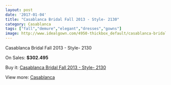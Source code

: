```yaml
---
layout: post
date: '2017-01-04'
title: "Casablanca Bridal Fall 2013 - Style- 2130"
category: Casablanca
tags: ["fall","demure","elegant","dresses","gowns"]
image: http://www.idealgown.com/4950-thickbox_default/casablanca-bridal-fall-2013-style-2130.jpg
---
```

Casablanca Bridal Fall 2013 - Style- 2130

On Sales: **$302.495**
<a href="https://www.idealgown.com/en/casablanca/2227-casablanca-bridal-fall-2013-style-2130.html"><amp-img layout="responsive" width="600" height="600" src="//www.idealgown.com/4950-thickbox_default/casablanca-bridal-fall-2013-style-2130.jpg" alt="Casablanca Bridal Fall 2013 - Style- 2130 0" /></a>
<a href="https://www.idealgown.com/en/casablanca/2227-casablanca-bridal-fall-2013-style-2130.html"><amp-img layout="responsive" width="600" height="600" src="//www.idealgown.com/4952-thickbox_default/casablanca-bridal-fall-2013-style-2130.jpg" alt="Casablanca Bridal Fall 2013 - Style- 2130 1" /></a>
<a href="https://www.idealgown.com/en/casablanca/2227-casablanca-bridal-fall-2013-style-2130.html"><amp-img layout="responsive" width="600" height="600" src="//www.idealgown.com/4951-thickbox_default/casablanca-bridal-fall-2013-style-2130.jpg" alt="Casablanca Bridal Fall 2013 - Style- 2130 2" /></a>

Buy it: [Casablanca Bridal Fall 2013 - Style- 2130](https://www.idealgown.com/en/casablanca/2227-casablanca-bridal-fall-2013-style-2130.html "Casablanca Bridal Fall 2013 - Style- 2130")

View more: [Casablanca](https://www.idealgown.com/en/31-casablanca "Casablanca")